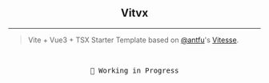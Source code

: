 <h2 align="center">
Vitvx
</h2>

----
> Vite + Vue3 + TSX Starter Template based on [@antfu](https://github.com/antfu)'s [Vitesse](https://github.com/antfu/vitesse).
<br />

<pre align="center">
🧪 Working in Progress
</pre>
